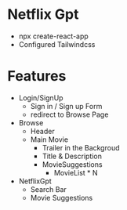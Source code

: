 # Netflix Gpt

- npx create-react-app
- Configured Tailwindcss



# Features

- Login/SignUp
    - Sign in / Sign up Form
    - redirect to Browse Page
- Browse
    - Header
    - Main Movie
        - Trailer in the Backgroud
        - Title & Description
        - MovieSuggestions
            - MovieList * N 
- NetflixGpt
    - Search Bar
    - Movie Suggestions